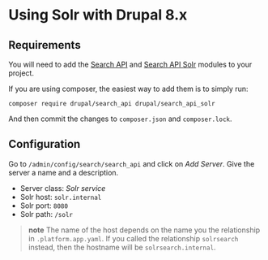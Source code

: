 # Using Solr with Drupal 8.x

## Requirements

You will need to add the [Search API](https://www.drupal.org/project/search_api) and [Search API Solr](https://www.drupal.org/project/search_api_solr) modules to your project.

If you are using composer, the easiest way to add them is to simply run:

```
composer require drupal/search_api drupal/search_api_solr
```

And then commit the changes to `composer.json` and `composer.lock`.

## Configuration

Go to `/admin/config/search/search_api` and click on *Add Server*. Give
the server a name and a description.

-   Server class: *Solr service*
-   Solr host: `solr.internal`
-   Solr port: `8080`
-   Solr path: `/solr`

> **note**
> The name of the host depends on the name you the relationship in `.platform.app.yaml`. If
> you called the relationship `solrsearch` instead, then the hostname will be `solrsearch.internal`.
